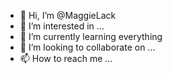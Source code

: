 - 👋 Hi, I’m @MaggieLack
- 👀 I’m interested in ...
- 🌱 I’m currently learning everything
- 💞️ I’m looking to collaborate on ...
- 📫 How to reach me ...

<!---
MaggieLack/MaggieLack is a ✨ special ✨ repository because its `README.md` (this file) appears on your GitHub profile.
You can click the Preview link to take a look at your changes.
--->
